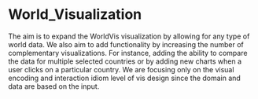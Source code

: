 # World_Visualization
The aim is to expand the WorldVis visualization by allowing for any type of world data.
We also aim to add functionality by increasing the number of complementary visualizations. For
instance, adding the ability to compare the data for multiple selected countries or by adding
new charts when a user clicks on a particular country. We are focusing only on the visual
encoding and interaction idiom level of vis design since the domain and data are based on the
input.
